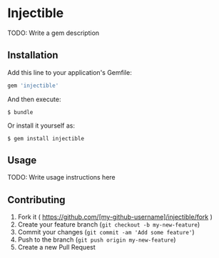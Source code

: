 # Injectible

TODO: Write a gem description

## Installation

Add this line to your application's Gemfile:

```ruby
gem 'injectible'
```

And then execute:

    $ bundle

Or install it yourself as:

    $ gem install injectible

## Usage

TODO: Write usage instructions here

## Contributing

1. Fork it ( https://github.com/[my-github-username]/injectible/fork )
2. Create your feature branch (`git checkout -b my-new-feature`)
3. Commit your changes (`git commit -am 'Add some feature'`)
4. Push to the branch (`git push origin my-new-feature`)
5. Create a new Pull Request
